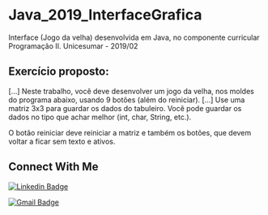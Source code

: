 # Java_2019_InterfaceGrafica
Interface (Jogo da velha) desenvolvida em Java, no componente curricular Programação II. Unicesumar - 2019/02

## Exercício proposto:
[...]
Neste trabalho, você deve desenvolver um jogo da velha, nos moldes do programa abaixo, usando 9 botões (além do reiniciar).
[...]
Use uma matriz 3x3 para guardar os dados do tabuleiro. Você pode guardar os dados no tipo que achar melhor (int, char, String, etc.).

O botão reiniciar deve reiniciar a matriz e também os botões, que devem voltar a ficar sem texto e ativos.

## Connect With Me

[![Linkedin Badge](https://img.shields.io/badge/-LinkedIn-blue?style=flat-square&logo=Linkedin&logoColor=white&link=https:https://www.linkedin.com/in/eduardo-w-ungefehr-838226101/)](https://www.linkedin.com/in/eduardo-w-ungefehr-838226101/)

[![Gmail Badge](https://img.shields.io/badge/-Gmail-c14438?style=flat-square&logo=Gmail&logoColor=white&link=mailto:eduardowubr@gmail.com)](mailto:eduardowubr@gmail.com)
